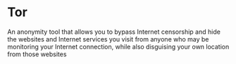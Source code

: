 [Title]: # (Tor)
[Difficulty]: # (Beginner)
[Order]: # (122)

# Tor

An anonymity tool that allows you to bypass Internet censorship and hide the websites and Internet services you visit from anyone who may be monitoring your Internet connection, while also disguising your own location from those websites